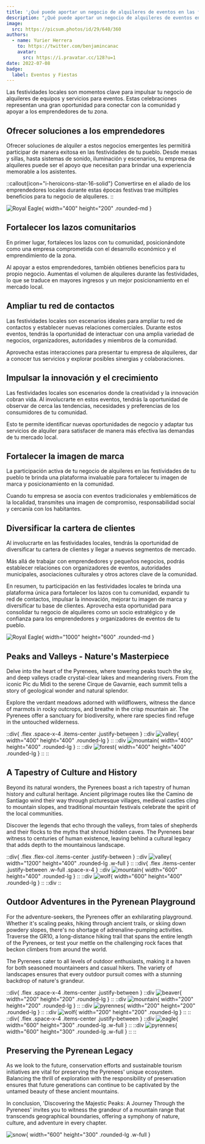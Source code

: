 ```yaml
---
title: '¿Qué puede aportar un negocio de alquileres de eventos en las festividades de tu pueblo?'
description: "¿Qué puede aportar un negocio de alquileres de eventos en las festividades de tu pueblo?"
image:
  src: https://picsum.photos/id/29/640/360
authors:
  - name: Yurier Herrera
    to: https://twitter.com/benjamincanac
    avatar:
      src: https://i.pravatar.cc/128?u=1
date: 2022-07-08
badge:
  label: Eventos y Fiestas
---
```


Las festividades locales son momentos clave para impulsar tu negocio de alquileres de equipos y servicios para eventos. Estas celebraciones representan una gran oportunidad para conectar con la comunidad y apoyar a los emprendedores de tu zona.

## Ofrecer soluciones a los emprendedores
Ofrecer soluciones de alquiler a estos negocios emergentes les permitirá participar de manera exitosa en las festividades de tu pueblo. Desde mesas y sillas, hasta sistemas de sonido, iluminación y escenarios, tu empresa de alquileres puede ser el apoyo que necesitan para brindar una experiencia memorable a los asistentes.

::callout{icon="i-heroicons-star-16-solid"}
Convertirse en el aliado de los emprendedores locales durante estas épocas festivas trae múltiples beneficios para tu negocio de alquileres.
::

![Royal Eagle](/landing/pexels-askar-abayev-5638639.jpg){  width="400" height="200" .rounded-md }



## Fortalecer los lazos comunitarios
En primer lugar, fortaleces los lazos con tu comunidad, posicionándote como una empresa comprometida con el desarrollo económico y el emprendimiento de la zona.

Al apoyar a estos emprendedores, también obtienes beneficios para tu propio negocio. Aumentas el volumen de alquileres durante las festividades, lo que se traduce en mayores ingresos y un mejor posicionamiento en el mercado local.

## Ampliar tu red de contactos
Las festividades locales son escenarios ideales para ampliar tu red de contactos y establecer nuevas relaciones comerciales. Durante estos eventos, tendrás la oportunidad de interactuar con una amplia variedad de negocios, organizadores, autoridades y miembros de la comunidad.

Aprovecha estas interacciones para presentar tu empresa de alquileres, dar a conocer tus servicios y explorar posibles sinergias y colaboraciones.

## Impulsar la innovación y el crecimiento
Las festividades locales son escenarios donde la creatividad y la innovación cobran vida. Al involucrarte en estos eventos, tendrás la oportunidad de observar de cerca las tendencias, necesidades y preferencias de los consumidores de tu comunidad.

Esto te permite identificar nuevas oportunidades de negocio y adaptar tus servicios de alquiler para satisfacer de manera más efectiva las demandas de tu mercado local.

## Fortalecer la imagen de marca
La participación activa de tu negocio de alquileres en las festividades de tu pueblo te brinda una plataforma invaluable para fortalecer tu imagen de marca y posicionamiento en la comunidad.

Cuando tu empresa se asocia con eventos tradicionales y emblemáticos de la localidad, transmites una imagen de compromiso, responsabilidad social y cercanía con los habitantes.

## Diversificar la cartera de clientes
Al involucrarte en las festividades locales, tendrás la oportunidad de diversificar tu cartera de clientes y llegar a nuevos segmentos de mercado.

Más allá de trabajar con emprendedores y pequeños negocios, podrás establecer relaciones con organizadores de eventos, autoridades municipales, asociaciones culturales y otros actores clave de la comunidad.

En resumen, tu participación en las festividades locales te brinda una plataforma única para fortalecer los lazos con tu comunidad, expandir tu red de contactos, impulsar la innovación, mejorar tu imagen de marca y diversificar tu base de clientes. Aprovecha esta oportunidad para consolidar tu negocio de alquileres como un socio estratégico y de confianza para los emprendedores y organizadores de eventos de tu pueblo.


![Royal Eagle](https://source.unsplash.com/random/1000x600/?eagle,pyrenees){ width="1000" height="600" .rounded-md }

## Peaks and Valleys - Nature's Masterpiece
Delve into the heart of the Pyrenees, where towering peaks touch the sky, and deep valleys cradle crystal-clear lakes and meandering rivers. From the iconic Pic du Midi to the serene Cirque de Gavarnie, each summit tells a story of geological wonder and natural splendor.

Explore the verdant meadows adorned with wildflowers, witness the dance of marmots in rocky outcrops, and breathe in the crisp mountain air. The Pyrenees offer a sanctuary for biodiversity, where rare species find refuge in the untouched wilderness.

::div{ .flex .space-x-4 .items-center .justify-between }
  ::div
    ![valley](https://source.unsplash.com/random/400x400/?pyrenees,valley){ width="400" height="400" .rounded-lg }
  ::
  ::div
    ![mountain](https://source.unsplash.com/random/400x400/?pyrenees,mountain){ width="400" height="400" .rounded-lg }
  ::
  ::div
    ![forest](https://source.unsplash.com/random/400x400/?pyrenees,forest){ width="400" height="400" .rounded-lg }
  ::
::


## A Tapestry of Culture and History
Beyond its natural wonders, the Pyrenees boast a rich tapestry of human history and cultural heritage. Ancient pilgrimage routes like the Camino de Santiago wind their way through picturesque villages, medieval castles cling to mountain slopes, and traditional mountain festivals celebrate the spirit of the local communities.

Discover the legends that echo through the valleys, from tales of shepherds and their flocks to the myths that shroud hidden caves. The Pyrenees bear witness to centuries of human existence, leaving behind a cultural legacy that adds depth to the mountainous landscape.

::div{ .flex .flex-col .items-center .justify-between }
  ::div
    ![valley](https://source.unsplash.com/random/1200x400/?pyrenees,valley){ width="1200" height="400" .rounded-lg .w-full }
  ::
  ::div{ .flex .items-center .justify-between .w-full .space-x-4 }
    ::div
      ![mountain](https://source.unsplash.com/random/600x400/?pyrenees,mountain){ width="600" height="400" .rounded-lg }
    ::
    ::div
      ![wolf](https://source.unsplash.com/random/600x400/?pyrenees,wolf){ width="600" height="400" .rounded-lg }
    ::
  ::div
::

## Outdoor Adventures in the Pyrenean Playground
For the adventure-seekers, the Pyrenees offer an exhilarating playground. Whether it's scaling peaks, hiking through ancient trails, or skiing down powdery slopes, there's no shortage of adrenaline-pumping activities. Traverse the GR10, a long-distance hiking trail that spans the entire length of the Pyrenees, or test your mettle on the challenging rock faces that beckon climbers from around the world.

The Pyrenees cater to all levels of outdoor enthusiasts, making it a haven for both seasoned mountaineers and casual hikers. The variety of landscapes ensures that every outdoor pursuit comes with a stunning backdrop of nature's grandeur.

::div{ .flex .space-x-4 .items-center .justify-between }
  ::div
    ![beaver](https://source.unsplash.com/random/200x200/?pyrenees,beaver){ width="200" height="200" .rounded-lg }
  ::
  ::div
    ![mountain](https://source.unsplash.com/random/200x200/?pyrenees,mountain){ width="200" height="200" .rounded-lg }
  ::
  ::div
    ![pyrennes](https://source.unsplash.com/random/200x200/?pyrenees){ width="200" height="200" .rounded-lg }
  ::
  ::div
    ![wolf](https://source.unsplash.com/random/200x200/?pyrenees,wolf){ width="200" height="200" .rounded-lg }
  ::
::
::div{ .flex .space-x-4 .items-center .justify-between }
  ::div
    ![eagle](https://source.unsplash.com/random/600x300/?pyrenees,eagle){ width="600" height="300" .rounded-lg .w-full }
  ::
  ::div
    ![pyrennes](https://source.unsplash.com/random/600x300/?pyrenees){ width="600" height="300" .rounded-lg .w-full }
  ::
::

## Preserving the Pyrenean Legacy
As we look to the future, conservation efforts and sustainable tourism initiatives are vital for preserving the Pyrenees' unique ecosystem. Balancing the thrill of exploration with the responsibility of preservation ensures that future generations can continue to be captivated by the untamed beauty of these ancient mountains.

In conclusion, 'Discovering the Majestic Peaks: A Journey Through the Pyrenees' invites you to witness the grandeur of a mountain range that transcends geographical boundaries, offering a symphony of nature, culture, and adventure in every chapter.

![snow](https://source.unsplash.com/random/600x300/?pyrenees,snow){ width="600" height="300" .rounded-lg .w-full }

